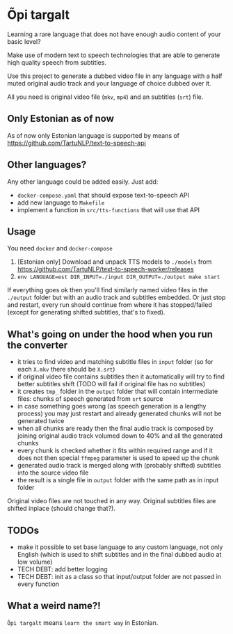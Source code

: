 # Õpi targalt

Learning a rare language that does not have enough audio content of your basic level?

Make use of modern text to speech technologies that are able to generate hiqh quality speech from subtitles.

Use this project to generate a dubbed video file in any language with a half muted original audio track and your language of choice dubbed over it.

All you need is original video file (`mkv`, `mp4`) and an subtitles (`srt`) file.

## Only Estonian as of now

As of now only Estonian language is supported by means of https://github.com/TartuNLP/text-to-speech-api

## Other languages?

Any other language could be added easily. Just add:
- `docker-compose.yaml` that should expose text-to-speech API
- add new language to `Makefile`
- implement a function in `src/tts-functions` that will use that API

## Usage

You need `docker` and `docker-compose`

1. [Estonian only] Download and unpack TTS models to `./models` from https://github.com/TartuNLP/text-to-speech-worker/releases
2. `env LANGUAGE=est DIR_INPUT=./input DIR_OUTPUT=./output make start`

If everything goes ok then you'll find similarly named video files in the `./output` folder but with an audio track and subtitles embedded.
Or just stop and restart, every run should continue from where it has stopped/failed (except for generating shifted subtitles, that's to fixed).

## What's going on under the hood when you run the converter

- it tries to find video and matching subtitle files in `input` folder (so for each `X.mkv` there should be `X.srt`)
- if original video file contains subtitles then it automatically will try to find better subtitles shift (TODO will fail if original file has no subtitles)
- it creates `tmp_` folder in the `output` folder that will contain intermediate files: chunks of speech generated from `srt` source
- in case something goes wrong (as speech generation is a lengthy process) you may just restart and already generated chunks will not be generated twice
- when all chunks are ready then the final audio track is composed by joining original audio track volumed down to 40% and all the generated chunks
- every chunk is checked whether it fits within required range and if it does not then special `ffmpeg` parameter is used to speed up the chunk
- generated audio track is merged along with (probably shifted) subtitles into the source video file
- the result is a single file in `output` folder with the same path as in input folder

Original video files are not touched in any way. Original subtitles files are shifted inplace (should change that?).

## TODOs

- make it possible to set base language to any custom language, not only English (which is used to shift subtitles and in the final dubbed audio at low volume)
- TECH DEBT: add better logging
- TECH DEBT: init as a class so that input/output folder are not passed in every function

## What a weird name?!

`Õpi targalt` means `learn the smart way` in Estonian.
